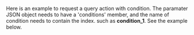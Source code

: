 Here is an example to request a query action with condition. The paramater JSON object needs to have a 'conditions' member, and the name of condition needs to contain the index. such as __condition\_1__. See the example below. 

